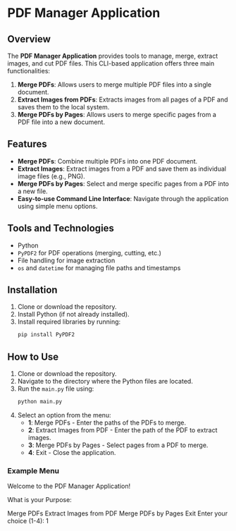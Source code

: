 # PDF Manager Application

## Overview
The **PDF Manager Application** provides tools to manage, merge, extract images, and cut PDF files. This CLI-based application offers three main functionalities:

1. **Merge PDFs**: Allows users to merge multiple PDF files into a single document.
2. **Extract Images from PDFs**: Extracts images from all pages of a PDF and saves them to the local system.
3. **Merge PDFs by Pages**: Allows users to merge specific pages from a PDF file into a new document.

## Features
- **Merge PDFs**: Combine multiple PDFs into one PDF document.
- **Extract Images**: Extract images from a PDF and save them as individual image files (e.g., PNG).
- **Merge PDFs by Pages**: Select and merge specific pages from a PDF into a new file.
- **Easy-to-use Command Line Interface**: Navigate through the application using simple menu options.

## Tools and Technologies
- Python
- `PyPDF2` for PDF operations (merging, cutting, etc.)
- File handling for image extraction
- `os` and `datetime` for managing file paths and timestamps

## Installation
1. Clone or download the repository.
2. Install Python (if not already installed).
3. Install required libraries by running:
    ```bash
    pip install PyPDF2
    ```
   
## How to Use
1. Clone or download the repository.
2. Navigate to the directory where the Python files are located.
3. Run the `main.py` file using:
    ```bash
    python main.py
    ```
4. Select an option from the menu:
    - **1**: Merge PDFs - Enter the paths of the PDFs to merge.
    - **2**: Extract Images from PDF - Enter the path of the PDF to extract images.
    - **3**: Merge PDFs by Pages - Select pages from a PDF to merge.
    - **4**: Exit - Close the application.

### Example Menu
Welcome to the PDF Manager Application!

What is your Purpose:

Merge PDFs
Extract Images from PDF
Merge PDFs by Pages
Exit Enter your choice (1-4): 1
